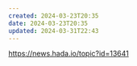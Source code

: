 ```yaml
---
created: 2024-03-23T20:35
date: 2024-03-23T20:35
updated: 2024-03-31T22:43
---
```

https://news.hada.io/topic?id=13641